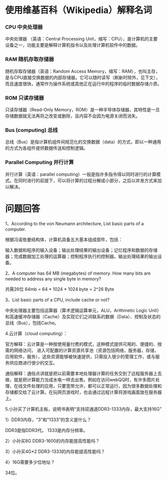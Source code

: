 # 使用维基百科（Wikipedia）解释名词

### CPU 中央处理器

中央处理器 （英语：Central Processing Unit，缩写：CPU），是计算机的主要设备之一，功能主要是解释计算机指令以及处理计算机软件中的数据。

### RAM 随机存取存储器

随机存取存储器（英语：Random Access Memory，缩写：RAM），也叫主存，是与CPU直接交换数据的内部存储器。它可以随时读写（刷新时除外，见下文），而且速度很快，通常作为操作系统或其他正在运行中的程序的临时数据存储介质。

### ROM 只读存储器

只读存储器（Read-Only Memory，ROM）是一种半导体存储器，其特性是一旦存储数据就无法再将之改变或删除，且内容不会因为电源关闭而消失。

### Bus (computing) 总线

总线（Bus）是指计算机组件间规范化的交换数据（data）的方式，即以一种通用的方式为各组件提供数据传送和控制逻辑。

### Parallel Computing 并行计算

并行计算（英语：parallel computing）一般是指许多指令得以同时进行的计算模式。在同时进行的前提下，可以将计算的过程分解成小部分，之后以并发方式来加以解决。

# 问题回答

1、According to the von Neumann architecture, List basic parts of a computer.

根据冯诺依曼结构体，计算机具备五大基本组成部件，包括：

输入数据和程序的输入设备；输出处理结果的输出设备；记忆程序和数据的存储器；完成数据加工处理的运算器；控制程序执行的控制器。输出处理结果的输出设备。

2、A computer has 64 MB (megabytes) of memory. How many bits are needed to address any single byte in memory?

共需26位 64mb = 64 * 1024 * 1024 byte = 2^26 Byte

3、List basic parts of a CPU, include cache or not?

中央处理器主要包括运算器（算术逻辑运算单元，ALU，Arithmetic Logic Unit）和高速缓冲存储器（Cache）及实现它们之间联系的数据（Data）、控制及状态的总线（Bus），包括Cache。

4.云计算（cloud computing）：

官方解释：云计算是一种按使用量付费的模式，这种模式提供可用的、便捷的、按需的网络访问， 进入可配置的计算资源共享池（资源包括网络，服务器，存储，应用软件，服务），这些资源能够被快速提供，只需投入很少的管理工作，或与服务供应商进行很少的交互。

通俗解释：通俗点讲就是把以前需要本地处理器计算的任务交到了远程服务器上去做，就是把计算能力当成水电一样去出售。例如在访问webQQ时，有许多图片处理，在线文件处理的应用，只要宽带允许，都可以正常运行，因为很多数据处理和存储都交给了云计算。在玩网页游戏时，也会通过远程计算将游戏画面放在服务器上。


5.小孙买了计算机主板，说明书表明“支持双通道DDR3-1333内存，最大支持16G”

1）DDR3内存，“3”和“1333”的含义是什么？

DDR3是指DDR3代。 1333是内存分频率。

2）小孙买8G DDR3-1600的内存能提高性能吗？



3）小孙买4G*2 DDR3-1333的内存能提高性能吗？



4）16G需要多少位地址？

34位。






